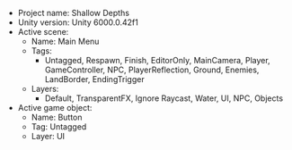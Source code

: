 <!-- UNITY CODE ASSIST INSTRUCTIONS START -->
- Project name: Shallow Depths
- Unity version: Unity 6000.0.42f1
- Active scene:
  - Name: Main Menu
  - Tags:
    - Untagged, Respawn, Finish, EditorOnly, MainCamera, Player, GameController, NPC, PlayerReflection, Ground, Enemies, LandBorder, EndingTrigger
  - Layers:
    - Default, TransparentFX, Ignore Raycast, Water, UI, NPC, Objects
- Active game object:
  - Name: Button
  - Tag: Untagged
  - Layer: UI
<!-- UNITY CODE ASSIST INSTRUCTIONS END -->